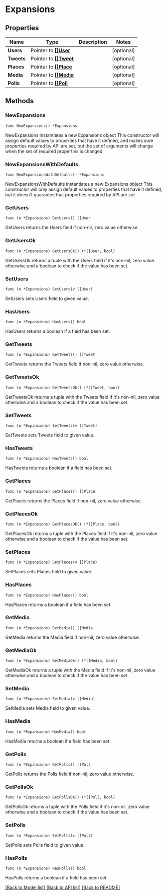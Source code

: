 # Expansions

## Properties

Name | Type | Description | Notes
------------ | ------------- | ------------- | -------------
**Users** | Pointer to [**[]User**](User.md) |  | [optional] 
**Tweets** | Pointer to [**[]Tweet**](Tweet.md) |  | [optional] 
**Places** | Pointer to [**[]Place**](Place.md) |  | [optional] 
**Media** | Pointer to [**[]Media**](Media.md) |  | [optional] 
**Polls** | Pointer to [**[]Poll**](Poll.md) |  | [optional] 

## Methods

### NewExpansions

`func NewExpansions() *Expansions`

NewExpansions instantiates a new Expansions object
This constructor will assign default values to properties that have it defined,
and makes sure properties required by API are set, but the set of arguments
will change when the set of required properties is changed

### NewExpansionsWithDefaults

`func NewExpansionsWithDefaults() *Expansions`

NewExpansionsWithDefaults instantiates a new Expansions object
This constructor will only assign default values to properties that have it defined,
but it doesn't guarantee that properties required by API are set

### GetUsers

`func (o *Expansions) GetUsers() []User`

GetUsers returns the Users field if non-nil, zero value otherwise.

### GetUsersOk

`func (o *Expansions) GetUsersOk() (*[]User, bool)`

GetUsersOk returns a tuple with the Users field if it's non-nil, zero value otherwise
and a boolean to check if the value has been set.

### SetUsers

`func (o *Expansions) SetUsers(v []User)`

SetUsers sets Users field to given value.

### HasUsers

`func (o *Expansions) HasUsers() bool`

HasUsers returns a boolean if a field has been set.

### GetTweets

`func (o *Expansions) GetTweets() []Tweet`

GetTweets returns the Tweets field if non-nil, zero value otherwise.

### GetTweetsOk

`func (o *Expansions) GetTweetsOk() (*[]Tweet, bool)`

GetTweetsOk returns a tuple with the Tweets field if it's non-nil, zero value otherwise
and a boolean to check if the value has been set.

### SetTweets

`func (o *Expansions) SetTweets(v []Tweet)`

SetTweets sets Tweets field to given value.

### HasTweets

`func (o *Expansions) HasTweets() bool`

HasTweets returns a boolean if a field has been set.

### GetPlaces

`func (o *Expansions) GetPlaces() []Place`

GetPlaces returns the Places field if non-nil, zero value otherwise.

### GetPlacesOk

`func (o *Expansions) GetPlacesOk() (*[]Place, bool)`

GetPlacesOk returns a tuple with the Places field if it's non-nil, zero value otherwise
and a boolean to check if the value has been set.

### SetPlaces

`func (o *Expansions) SetPlaces(v []Place)`

SetPlaces sets Places field to given value.

### HasPlaces

`func (o *Expansions) HasPlaces() bool`

HasPlaces returns a boolean if a field has been set.

### GetMedia

`func (o *Expansions) GetMedia() []Media`

GetMedia returns the Media field if non-nil, zero value otherwise.

### GetMediaOk

`func (o *Expansions) GetMediaOk() (*[]Media, bool)`

GetMediaOk returns a tuple with the Media field if it's non-nil, zero value otherwise
and a boolean to check if the value has been set.

### SetMedia

`func (o *Expansions) SetMedia(v []Media)`

SetMedia sets Media field to given value.

### HasMedia

`func (o *Expansions) HasMedia() bool`

HasMedia returns a boolean if a field has been set.

### GetPolls

`func (o *Expansions) GetPolls() []Poll`

GetPolls returns the Polls field if non-nil, zero value otherwise.

### GetPollsOk

`func (o *Expansions) GetPollsOk() (*[]Poll, bool)`

GetPollsOk returns a tuple with the Polls field if it's non-nil, zero value otherwise
and a boolean to check if the value has been set.

### SetPolls

`func (o *Expansions) SetPolls(v []Poll)`

SetPolls sets Polls field to given value.

### HasPolls

`func (o *Expansions) HasPolls() bool`

HasPolls returns a boolean if a field has been set.


[[Back to Model list]](../README.md#documentation-for-models) [[Back to API list]](../README.md#documentation-for-api-endpoints) [[Back to README]](../README.md)


